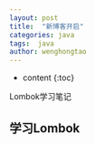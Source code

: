 ```yaml
---
layout: post
title:  "新博客开启"
categories: java
tags:  java 
author: wenghongtao
---
```


* content
{:toc}

Lombok学习笔记





## 学习Lombok












